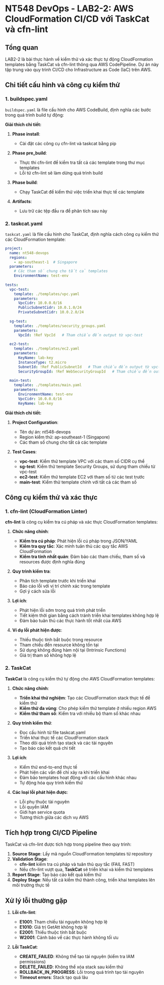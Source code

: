 # NT548 DevOps - LAB2-2: AWS CloudFormation CI/CD với TaskCat và cfn-lint

## Tổng quan
LAB2-2 là bài thực hành về kiểm thử và xác thực tự động CloudFormation templates bằng TaskCat và cfn-lint thông qua AWS CodePipeline. Dự án này tập trung vào quy trình CI/CD cho Infrastructure as Code (IaC) trên AWS.

## Chi tiết cấu hình và công cụ kiểm thử

### 1. buildspec.yaml

`buildspec.yaml` là file cấu hình cho AWS CodeBuild, định nghĩa các bước trong quá trình build tự động:

**Giải thích chi tiết:**

1. **Phase install**: 
   - Cài đặt các công cụ cfn-lint và taskcat bằng pip

2. **Phase pre_build**:
   - Thực thi cfn-lint để kiểm tra tất cả các template trong thư mục templates
   - Lỗi từ cfn-lint sẽ làm dừng quá trình build

3. **Phase build**:
   - Chạy TaskCat để kiểm thử việc triển khai thực tế các template

4. **Artifacts**:
   - Lưu trữ các tệp đầu ra để phân tích sau này

### 2. taskcat.yaml

`taskcat.yaml` là file cấu hình cho TaskCat, định nghĩa cách công cụ kiểm thử các CloudFormation template:

```yaml
project:
  name: nt548-devops
  regions:
    - ap-southeast-1  # Singapore
  parameters:
    # Các tham số chung cho tất cả templates
    EnvironmentName: test-env
  
tests:
  vpc-test:
    template: ./templates/vpc.yaml
    parameters:
      VpcCidr: 10.0.0.0/16
      PublicSubnetCidr: 10.0.1.0/24
      PrivateSubnetCidr: 10.0.2.0/24
  
  sg-test:
    template: ./templates/security_groups.yaml
    parameters:
      VpcId: !Ref VpcId   # Tham chiếu đến output từ vpc-test
  
  ec2-test:
    template: ./templates/ec2.yaml
    parameters:
      KeyName: lab-key
      InstanceType: t2.micro
      SubnetId: !Ref PublicSubnetId   # Tham chiếu đến output từ vpc-test
      SecurityGroupId: !Ref WebSecurityGroupId   # Tham chiếu đến output từ sg-test
  
  main-test:
    template: ./templates/main.yaml
    parameters:
      EnvironmentName: test-env
      VpcCidr: 10.0.0.0/16
      KeyName: lab-key
```

**Giải thích chi tiết:**

1. **Project Configuration**:
   - Tên dự án: nt548-devops
   - Region kiểm thử: ap-southeast-1 (Singapore)
   - Các tham số chung cho tất cả các template

2. **Test Cases**:
   - **vpc-test**: Kiểm thử template VPC với các tham số CIDR cụ thể
   - **sg-test**: Kiểm thử template Security Groups, sử dụng tham chiếu từ vpc-test
   - **ec2-test**: Kiểm thử template EC2 với tham số từ các test trước
   - **main-test**: Kiểm thử template chính với tất cả các tham số

## Công cụ kiểm thử và xác thực

### 1. cfn-lint (CloudFormation Linter)

**cfn-lint** là công cụ kiểm tra cú pháp và xác thực CloudFormation templates:

1. **Chức năng chính**:
   - **Kiểm tra cú pháp**: Phát hiện lỗi cú pháp trong JSON/YAML
   - **Kiểm tra quy tắc**: Xác minh tuân thủ các quy tắc AWS CloudFormation
   - **Kiểm tra tính nhất quán**: Đảm bảo các tham chiếu, tham số và resources được định nghĩa đúng

2. **Quy trình kiểm tra**:
   - Phân tích template trước khi triển khai
   - Báo cáo lỗi với vị trí chính xác trong template
   - Gợi ý cách sửa lỗi

3. **Lợi ích**:
   - Phát hiện lỗi sớm trong quá trình phát triển
   - Tiết kiệm thời gian bằng cách tránh triển khai templates không hợp lệ
   - Đảm bảo tuân thủ các thực hành tốt nhất của AWS

4. **Ví dụ lỗi phát hiện được**:
   - Thiếu thuộc tính bắt buộc trong resource
   - Tham chiếu đến resource không tồn tại
   - Sử dụng không đúng hàm nội tại (Intrinsic Functions)
   - Giá trị tham số không hợp lệ

### 2. TaskCat

**TaskCat** là công cụ kiểm thử tự động cho AWS CloudFormation templates:

1. **Chức năng chính**:
   - **Triển khai thử nghiệm**: Tạo các CloudFormation stack thực tế để kiểm thử
   - **Kiểm thử đa vùng**: Cho phép kiểm thử template ở nhiều region AWS
   - **Kiểm thử tham số**: Kiểm tra với nhiều bộ tham số khác nhau

2. **Quy trình kiểm thử**:
   - Đọc cấu hình từ file taskcat.yaml
   - Triển khai thực tế các CloudFormation stack
   - Theo dõi quá trình tạo stack và các tài nguyên 
   - Tạo báo cáo kết quả chi tiết

3. **Lợi ích**:
   - Kiểm thử end-to-end thực tế
   - Phát hiện các vấn đề chỉ xảy ra khi triển khai
   - Đảm bảo templates hoạt động với các cấu hình khác nhau
   - Tự động hóa quy trình kiểm thử

4. **Các loại lỗi phát hiện được**:
   - Lỗi phụ thuộc tài nguyên
   - Lỗi quyền IAM
   - Giới hạn service quota
   - Tương thích giữa các dịch vụ AWS

## Tích hợp trong CI/CD Pipeline

TaskCat và cfn-lint được tích hợp trong pipeline theo quy trình:

1. **Source Stage**: Lấy mã nguồn CloudFormation templates từ repository
2. **Validation Stage**:
   - **cfn-lint** kiểm tra cú pháp và tuân thủ quy tắc (FAIL FAST)
   - Nếu cfn-lint vượt qua, **TaskCat** sẽ triển khai và kiểm thử templates
3. **Report Stage**: Tạo báo cáo kết quả kiểm thử
4. **Deploy Stage**: Nếu tất cả kiểm thử thành công, triển khai templates lên môi trường thực tế

## Xử lý lỗi thường gặp

1. **Lỗi cfn-lint**:
   - **E1001**: Tham chiếu tài nguyên không hợp lệ
   - **E1010**: Giá trị GetAtt không hợp lệ
   - **E2001**: Thiếu thuộc tính bắt buộc
   - **W2001**: Cảnh báo về các thực hành không tối ưu

2. **Lỗi TaskCat**:
   - **CREATE_FAILED**: Không thể tạo tài nguyên (kiểm tra IAM permissions)
   - **DELETE_FAILED**: Không thể xóa stack sau kiểm thử
   - **ROLLBACK_IN_PROGRESS**: Lỗi trong quá trình tạo tài nguyên
   - **Timeout errors**: Stack tạo quá lâu
